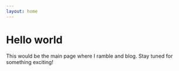 ```yaml
---
layout: home
---
```

# Hello world

This would be the main page where I ramble and blog. Stay tuned for something exciting!
